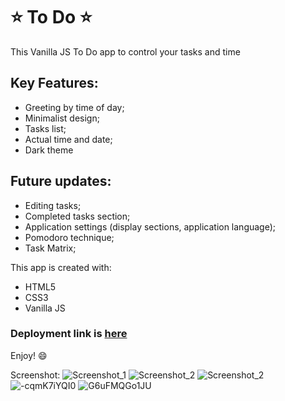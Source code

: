 # :star: To Do :star:
This Vanilla JS To Do app to control your tasks and time
## Key Features:
+ Greeting by time of day;
+ Minimalist design;
+ Tasks list;
+ Actual time and date;
+ Dark theme

## Future updates:
+ Editing tasks;
+ Completed tasks section;
+ Application settings (display sections, application language);
+ Pomodoro technique;
+ Task Matrix;

This app is created with:
+ HTML5
+ CSS3
+ Vanilla JS

### Deployment link is [here](https://artemkamyshenkov.github.io/ToDo/)
Enjoy! :smile:

Screenshot:
![Screenshot_1](https://user-images.githubusercontent.com/104526360/198678546-36826592-0c1e-46b6-8fa0-d42b01a8a72c.png)
![Screenshot_2](https://user-images.githubusercontent.com/104526360/198678559-eaa35e85-8512-4ce4-8155-d090489295e9.png)
![Screenshot_2](https://user-images.githubusercontent.com/104526360/205664170-883d9c5d-196a-4c2f-8822-9473668d1f46.png)
![-cqmK7iYQI0](https://user-images.githubusercontent.com/104526360/200256626-90e4f66e-90ce-4137-9127-d19ebf7a1642.jpg)
![G6uFMQGo1JU](https://user-images.githubusercontent.com/104526360/200256638-5174a8a0-f8b9-435a-9cb3-fb6d099d0129.jpg)



